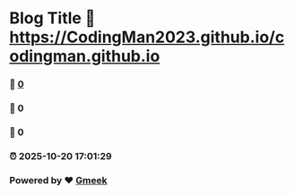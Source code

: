 # Blog Title :link: https://CodingMan2023.github.io/codingman.github.io 
### :page_facing_up: [0](https://CodingMan2023.github.io/codingman.github.io/tag.html) 
### :speech_balloon: 0 
### :hibiscus: 0 
### :alarm_clock: 2025-10-20 17:01:29 
### Powered by :heart: [Gmeek](https://github.com/Meekdai/Gmeek)
